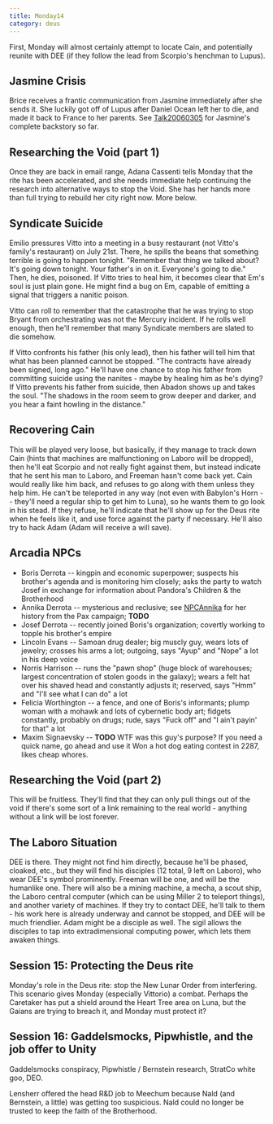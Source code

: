 ```yaml
---
title: Monday14
category: deus
---
```

First, Monday will almost certainly attempt to locate Cain, and potentially reunite with DEE (if they follow the lead from Scorpio's henchman to Lupus).

## Jasmine Crisis
Brice receives a frantic communication from Jasmine immediately after she sends it.  She luckily got off of Lupus after Daniel Ocean left her to die, and made it back to France to her parents. See [Talk20060305](talk-20060305) for Jasmine's complete backstory so far.

## Researching the Void (part 1)
Once they are back in email range, Adana Cassenti tells Monday that the rite has been accelerated, and she needs immediate help continuing the research into alternative ways to stop the Void. She has her hands more than full trying to rebuild her city right now. More below.

## Syndicate Suicide
Emilio pressures Vitto into a meeting in a busy restaurant (not Vitto's family's restaurant) on July 21st.  There, he spills the beans that something terrible is going to happen tonight.  &quot;Remember that thing we talked about?  It's going down tonight.  Your father's in on it.  Everyone's going to die.&quot;  Then, he dies, poisoned.  If Vitto tries to heal him, it becomes clear that Em's soul is just plain gone.  He might find a bug on Em, capable of emitting a signal that triggers a nanitic poison.

Vitto can roll to remember that the catastrophe that he was trying to stop Bryant from orchestrating was not the Mercury incident.  If he rolls well enough, then he'll remember that many Syndicate members are slated to die somehow.

If Vitto confronts his father (his only lead), then his father will tell him that what has been planned cannot be stopped.  &quot;The contracts have already been signed, long ago.&quot;  He'll have one chance to stop his father from committing suicide using the nanites - maybe by healing him as he's dying?  If Vitto prevents his father from suicide, then Abadon shows up and takes the soul.  &quot;The shadows in the room seem to grow deeper and darker, and you hear a faint howling in the distance.&quot;

## Recovering Cain
This will be played very loose, but basically, if they manage to track down Cain (hints that machines are malfunctioning on Laboro will be dropped), then he'll eat Scorpio and not really fight against them, but instead indicate that he sent his man to Laboro, and Freeman hasn't come back yet.  Cain would really like him back, and refuses to go along with them unless they help him.  He can't be teleported in any way (not even with Babylon's Horn -- they'll need a regular ship to get him to Luna), so he wants them to go look in his stead. If they refuse, he'll indicate that he'll show up for the Deus rite when he feels like it, and use force against the party if necessary.  He'll also try to hack Adam (Adam will receive a will save).

## Arcadia NPCs
* Boris Derrota -- kingpin and economic superpower; suspects his brother's agenda and is monitoring him closely; asks the party to watch Josef in exchange for information about Pandora's Children &amp; the Brotherhood
* Annika Derrota -- mysterious and reclusive; see [NPCAnnika](npc-annika) for her history from the Pax campaign; __TODO__
* Josef Derrota -- recently joined Boris's organization; covertly working to topple his brother's empire
* Lincoln Evans -- Samoan drug dealer; big muscly guy, wears lots of jewelry; crosses his arms a lot; outgoing, says &quot;Ayup&quot; and &quot;Nope&quot; a lot in his deep voice
* Norris Harrison -- runs the &quot;pawn shop&quot; (huge block of warehouses; largest concentration of stolen goods in the galaxy); wears a felt hat over his shaved head and constantly adjusts it; reserved, says &quot;Hmm&quot; and &quot;I'll see what I can do&quot; a lot
* Felicia Worthington -- a fence, and one of Boris's informants; plump woman with a mohawk and lots of cybernetic body art; fidgets constantly, probably on drugs; rude, says &quot;Fuck off&quot; and &quot;I ain't payin' for that&quot; a lot
* Maxim Signaevsky -- __TODO__ WTF was this guy's purpose? If you need a quick name, go ahead and use it
Won a hot dog eating contest in 2287, likes cheap whores.

## Researching the Void (part 2)
This will be fruitless.  They'll find that they can only pull things out of the void if there's some sort of a link remaining to the real world - anything without a link will be lost forever.

## The Laboro Situation
DEE is there.  They might not find him directly, because he'll be phased, cloaked, etc., but they will find his disciples (12 total, 9 left on Laboro), who wear DEE's symbol prominently.  Freeman will be one, and will be the humanlike one.  There will also be a mining machine, a mecha, a scout ship, the Laboro central computer (which can be using Miller 2 to teleport things), and another variety of machines.  If they try to contact DEE, he'll talk to them - his work here is already underway and cannot be stopped, and DEE will be much friendlier.  Adam might be a disciple as well.  The sigil allows the disciples to tap into extradimensional computing power, which lets them awaken things.

## Session 15: Protecting the Deus rite
Monday's role in the Deus rite: stop the New Lunar Order from interfering. This scenario gives Monday (especially Vittorio) a combat. Perhaps the Caretaker has put a shield around the Heart Tree area on Luna, but the Gaians are trying to breach it, and Monday must protect it?

## Session 16: Gaddelsmocks, Pipwhistle, and the job offer to Unity
Gaddelsmocks conspiracy, Pipwhistle / Bernstein research, StratCo white goo, DEO.

Lensherr offered the head R&amp;D job to Meechum because Nald (and Bernstein, a little) was getting too suspicious. Nald could no longer be trusted to keep the faith of the Brotherhood.
